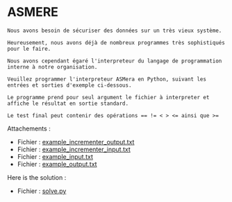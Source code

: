# ASMERE
```
Nous avons besoin de sécuriser des données sur un très vieux système.

Heureusement, nous avons déjà de nombreux programmes très sophistiqués pour le faire.

Nous avons cependant égaré l'interpreteur du langage de programmation interne à notre organisation.

Veuillez programmer l'interpreteur ASMera en Python, suivant les entrées et sorties d'exemple ci-dessous.

Le programme prend pour seul argument le fichier à interpreter et affiche le résultat en sortie standard.

Le test final peut contenir des opérations == != < > <= ainsi que >=
```

Attachements :

- Fichier : [example_incrementer_output.txt](../attachements/asmere/example_incrementer_output.txt)
- Fichier : [example_incrementer_input.txt](../attachements/asmere/example_incrementer_input.txt)
- Fichier : [example_input.txt](../attachements/asmere/example_input.txt)
- Fichier : [example_output.txt](../attachements/asmere/example_output.txt)


Here is the solution :

- Fichier : [solve.py](../attachements/asmere/solve.py)


